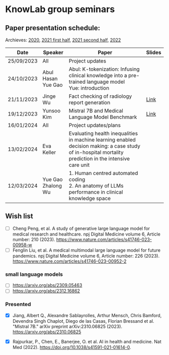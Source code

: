 # KnowLab group seminars

## Paper presentation schedule:

Archieves: [2020](2020-12-18.md), 
[2021 first half](paper-archive-07.2021.md), [2021 second half](paper-archive-12.2021.md), [2022](2022-archive.md)

| Date       | Speaker   | Paper                                                                                                                                              | Slides |
|------------|-----------|----------------------------------------------------------------------------------------------------------------------------------------------------|--------|
| 25/09/2023 | All | Project updates | |
| 24/10/2023 | Abul Hasan <br/> Yue Gao | Abul: K-tokenization: Infusing clinical knowledge into a pre-trained language model <br/> Yue: introduction  | |
| 21/11/2023 | Jinge Wu | Fact checking of radiology report generation | [Link](slides/group_meeting_21_Nov_JW.pdf)|
| 19/12/2023 | Yunsoo Kim | Mistral 7B and Medical Language Model Benchmark | [Link](slides/191223_KnowLab_Seminar_Yunsoo_Kim_Mistral7B.pdf) |
| 16/01/2024 | All | Project updates/plans | |
| 13/02/2024 | Eva Keller | Evaluating health inequalities in machine learning enabled decision making: a case study of in-hospital mortality prediction in the intensive care unit| |
| 12/03/2024 | Yue Gao <br/> Zhalong Wu | 1. Human centred automated coding <br/> 2. An anatomy of LLMs performance in clinical knowledge space | |

## Wish list
- [ ] Cheng Peng, et al. A study of generative large language model for medical research and healthcare. npj Digital Medicine volume 6, Article number: 210 (2023). https://www.nature.com/articles/s41746-023-00958-w
- [ ] Fenglin Liu, et al. A medical multimodal large language model for future pandemics. npj Digital Medicine volume 6, Article number: 226 (2023). https://www.nature.com/articles/s41746-023-00952-2
### small language models
- [ ] https://arxiv.org/abs/2309.05463
- [ ] https://arxiv.org/abs/2312.16862
### Presented
- [x] Jiang, Albert Q., Alexandre Sablayrolles, Arthur Mensch, Chris Bamford, Devendra Singh Chaplot, Diego de las Casas, Florian Bressand et al. "Mistral 7B." arXiv preprint arXiv:2310.06825 (2023). https://arxiv.org/abs/2310.06825
- [x] Rajpurkar, P., Chen, E., Banerjee, O. et al. AI in health and medicine. Nat Med (2022). https://doi.org/10.1038/s41591-021-01614-0.

